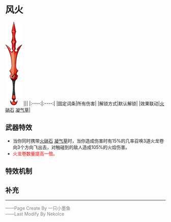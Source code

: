 # 风火
![风火](../Img/Texture2D_Sword/风火.png)
|||
|:----:|:----:|
|固定词条|所有伤害|
|解锁方式|默认解锁|
|效果联动|[火硝石](../Potions/Potion_FireStone.md) [凝气草](../Potions/Potion_GatherKiWeed.md)|


## 武器特效
- 当你同时携带[火硝石](../Potions/Potion_FireStone.md) [凝气草](../Potions/Potion_GatherKiWeed.md)时，当你造成伤害时有15%的几率召唤3道火龙卷向3个方向飞出去，对触碰到的敌人造成105%的火焰伤害。
- <font color=red>火龙卷数量提高一倍。</font>

## 特效机制

## 补充

---

<font color=grey>——Page Create By 一只小墨鱼</font>  
<font color=grey>——Last Modify By NekoIce</font>
